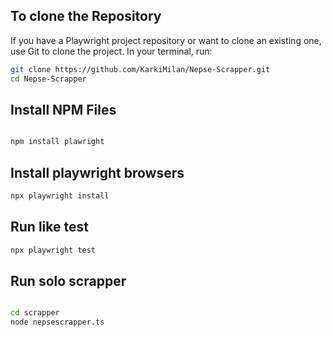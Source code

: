 ## To clone the Repository

If you have a Playwright project repository or want to clone an existing one, use Git to clone the project. In your terminal, run:

```bash
git clone https://github.com/KarkiMilan/Nepse-Scrapper.git
cd Nepse-Scrapper
```


## Install NPM Files 
```bash

npm install plawright
```

## Install playwright browsers  
```bash
npx playwright install

```

## Run like test  
```bash
npx playwright test

```

## Run solo scrapper   

```bash

cd scrapper
node nepsescrapper.ts
```


